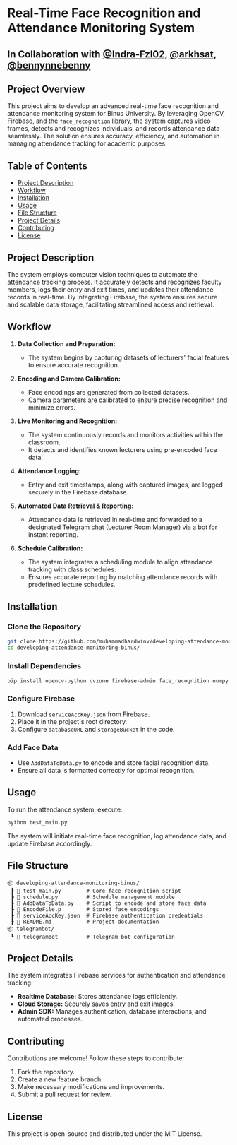 # Real-Time Face Recognition and Attendance Monitoring System

## In Collaboration with [@Indra-Fzl02](https://github.com/Indra-Fzl02), [@arkhsat](https://github.com/arkhsat), [@bennynnebenny](https://github.com/bennynnebenny)

## Project Overview
This project aims to develop an advanced real-time face recognition and attendance monitoring system for Binus University. By leveraging OpenCV, Firebase, and the `face_recognition` library, the system captures video frames, detects and recognizes individuals, and records attendance data seamlessly. The solution ensures accuracy, efficiency, and automation in managing attendance tracking for academic purposes.

## Table of Contents
- [Project Description](#project-description)
- [Workflow](#workflow)
- [Installation](#installation)
- [Usage](#usage)
- [File Structure](#file-structure)
- [Project Details](#project-details)
- [Contributing](#contributing)
- [License](#license)

## Project Description
The system employs computer vision techniques to automate the attendance tracking process. It accurately detects and recognizes faculty members, logs their entry and exit times, and updates their attendance records in real-time. By integrating Firebase, the system ensures secure and scalable data storage, facilitating streamlined access and retrieval.

## Workflow
1. **Data Collection and Preparation:**
   - The system begins by capturing datasets of lecturers' facial features to ensure accurate recognition.

2. **Encoding and Camera Calibration:**
   - Face encodings are generated from collected datasets.
   - Camera parameters are calibrated to ensure precise recognition and minimize errors.

3. **Live Monitoring and Recognition:**
   - The system continuously records and monitors activities within the classroom.
   - It detects and identifies known lecturers using pre-encoded face data.

4. **Attendance Logging:**
   - Entry and exit timestamps, along with captured images, are logged securely in the Firebase database.

5. **Automated Data Retrieval & Reporting:**
   - Attendance data is retrieved in real-time and forwarded to a designated Telegram chat (Lecturer Room Manager) via a bot for instant reporting.

6. **Schedule Calibration:**
   - The system integrates a scheduling module to align attendance tracking with class schedules.
   - Ensures accurate reporting by matching attendance records with predefined lecture schedules.

## Installation
### Clone the Repository
```bash
git clone https://github.com/muhammadhardwinv/developing-attendance-monitoring-binus.git
cd developing-attendance-monitoring-binus/
```

### Install Dependencies
```bash
pip install opencv-python cvzone firebase-admin face_recognition numpy
```

### Configure Firebase
1. Download `serviceAccKey.json` from Firebase.
2. Place it in the project's root directory.
3. Configure `databaseURL` and `storageBucket` in the code.

### Add Face Data
- Use `AddDataToData.py` to encode and store facial recognition data.
- Ensure all data is formatted correctly for optimal recognition.

## Usage
To run the attendance system, execute:
```bash
python test_main.py
```
The system will initiate real-time face recognition, log attendance data, and update Firebase accordingly.

## File Structure
```
📦 developing-attendance-monitoring-binus/
 ┣ 📜 test_main.py        # Core face recognition script
 ┣ 📜 schedule.py         # Schedule management module
 ┣ 📜 AddDataToData.py    # Script to encode and store face data
 ┣ 📜 EncodeFile.p        # Stored face encodings
 ┣ 📜 serviceAccKey.json  # Firebase authentication credentials
 ┣ 📜 README.md           # Project documentation
📦 telegrambot/
 ┗ 📜 telegrambot         # Telegram bot configuration
```

## Project Details
The system integrates Firebase services for authentication and attendance tracking:
- **Realtime Database:** Stores attendance logs efficiently.
- **Cloud Storage:** Securely saves entry and exit images.
- **Admin SDK:** Manages authentication, database interactions, and automated processes.

## Contributing
Contributions are welcome! Follow these steps to contribute:
1. Fork the repository.
2. Create a new feature branch.
3. Make necessary modifications and improvements.
4. Submit a pull request for review.

## License
This project is open-source and distributed under the MIT License.

